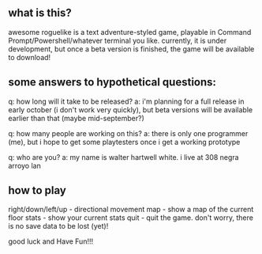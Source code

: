 ## what is this?
awesome roguelike is a text adventure-styled game, playable in Command Prompt/Powershell/whatever terminal you like. currently, it is under development, but once a beta version is finished, the game will be available to download!

## some answers to hypothetical questions:
q: how long will it take to be released?
a: i'm planning for a full release in early october (i don't work very quickly), but beta versions will be available earlier than that (maybe mid-september?)

q: how many people are working on this?
a: there is only one programmer (me), but i hope to get some playtesters once i get a working prototype

q: who are you?
a: my name is walter hartwell white. i live at 308 negra arroyo lan

## how to play
right/down/left/up - directional movement
map - show a map of the current floor
stats - show your current stats
quit - quit the game. don't worry, there is no save data to be lost (yet)!

good luck and Have Fun!!!